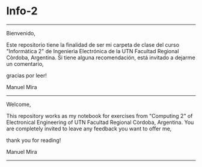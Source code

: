 # Info-2
------------------------------------------------------------------------------------------------
Bienvenido,

  Este repositorio tiene la finalidad de ser mi carpeta de clase del curso "Informàtica 2" de Ingenierìa Electrónica de la UTN Facultad Regional Còrdoba, Argentina. Si tiene alguna recomendación, está invitado a dejarme un comentario,

gracias por leer!

Manuel Mira

------------------------------------------------------------------------------------------------

Welcome,

  This repository works as my notebook for exercises from "Computing 2" of Electronical Engineering of UTN Facultad Regional Còrdoba, Argentina. You are completely invited to leave any feedback you want to offer me,
  
  thank you for reading!
  
  Manuel Mira
  
  ------------------------------------------------------------------------------------------------
